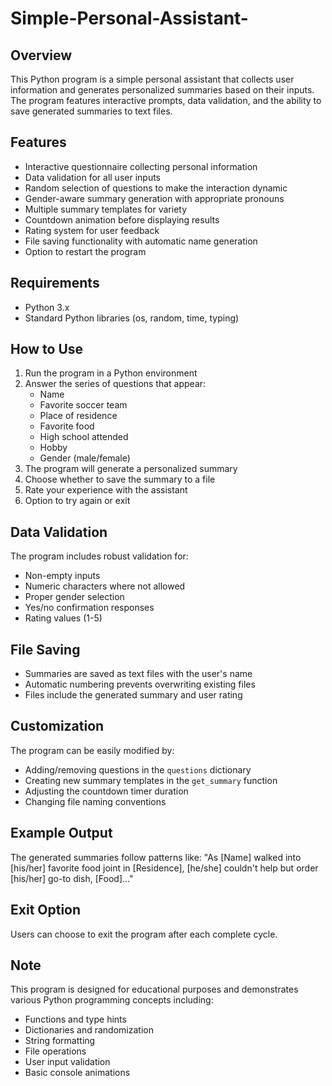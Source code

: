 # Simple-Personal-Assistant-

## Overview
This Python program is a simple personal assistant that collects user information and generates personalized summaries based on their inputs. The program features interactive prompts, data validation, and the ability to save generated summaries to text files.

## Features
- Interactive questionnaire collecting personal information
- Data validation for all user inputs
- Random selection of questions to make the interaction dynamic
- Gender-aware summary generation with appropriate pronouns
- Multiple summary templates for variety
- Countdown animation before displaying results
- Rating system for user feedback
- File saving functionality with automatic name generation
- Option to restart the program

## Requirements
- Python 3.x
- Standard Python libraries (os, random, time, typing)

## How to Use
1. Run the program in a Python environment
2. Answer the series of questions that appear:
   - Name
   - Favorite soccer team
   - Place of residence
   - Favorite food
   - High school attended
   - Hobby
   - Gender (male/female)
3. The program will generate a personalized summary
4. Choose whether to save the summary to a file
5. Rate your experience with the assistant
6. Option to try again or exit

## Data Validation
The program includes robust validation for:
- Non-empty inputs
- Numeric characters where not allowed
- Proper gender selection
- Yes/no confirmation responses
- Rating values (1-5)

## File Saving
- Summaries are saved as text files with the user's name
- Automatic numbering prevents overwriting existing files
- Files include the generated summary and user rating

## Customization
The program can be easily modified by:
- Adding/removing questions in the `questions` dictionary
- Creating new summary templates in the `get_summary` function
- Adjusting the countdown timer duration
- Changing file naming conventions

## Example Output
The generated summaries follow patterns like:
"As [Name] walked into [his/her] favorite food joint in [Residence], [he/she] couldn't help but order [his/her] go-to dish, [Food]..."

## Exit Option
Users can choose to exit the program after each complete cycle.

## Note
This program is designed for educational purposes and demonstrates various Python programming concepts including:
- Functions and type hints
- Dictionaries and randomization
- String formatting
- File operations
- User input validation
- Basic console animations
